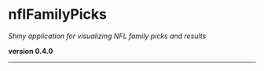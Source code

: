 # nflFamilyPicks

*Shiny application for visualizing NFL family picks and results*

**version 0.4.0**

----------
